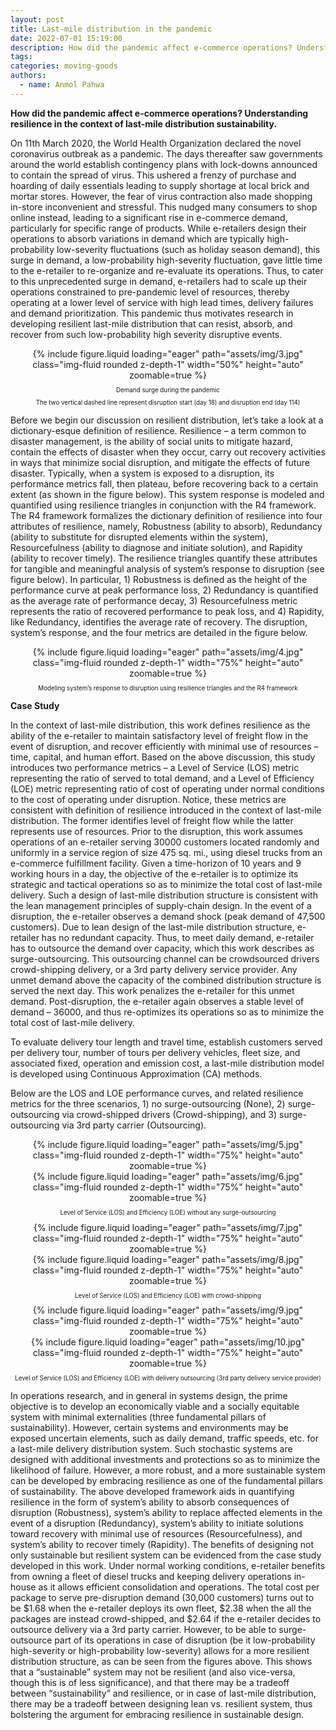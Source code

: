 ```yaml
---
layout: post
title: Last-mile distribution in the pandemic
date: 2022-07-01 15:19:00
description: How did the pandemic affect e-commerce operations? Understanding resilience in the context of last-mile distribution sustainability.
tags:
categories: moving-goods
authors:
  - name: Anmol Pahwa
---
```


**How did the pandemic affect e-commerce operations? Understanding resilience in the context of last-mile distribution sustainability.**

On 11th March 2020, the World Health Organization declared the novel coronavirus outbreak as a pandemic. The days thereafter saw governments around the world establish contingency plans with lock-downs announced to contain the spread of virus. This ushered a frenzy of purchase and hoarding of daily essentials leading to supply shortage at local brick and mortar stores. However, the fear of virus contraction also made shopping in-store inconvenient and stressful. This nudged many consumers to shop online instead, leading to a significant rise in e-commerce demand, particularly for specific range of products. While e-retailers design their operations to absorb variations in demand which are typically high-probability low-severity fluctuations (such as holiday season demand), this surge in demand, a low-probability high-severity fluctuation, gave little time to the e-retailer to re-organize and re-evaluate its operations. Thus, to cater to this unprecedented surge in demand, e-retailers had to scale up their operations constrained to pre-pandemic level of resources, thereby operating at a lower level of service with high lead times, delivery failures and demand prioritization. This pandemic thus motivates research in developing resilient last-mile distribution that can resist, absorb, and recover from such low-probability high severity disruptive events.

<div class="row mt-3" style="text-align: center">
    <div class="col-sm mt-3 mt-md-0">
        {% include figure.liquid loading="eager" path="assets/img/3.jpg" class="img-fluid rounded z-depth-1" width="50%" height="auto" zoomable=true %}
    </div>
</div>
<p style="font-size:0.7em; text-align: center">Demand surge during the pandemic</p>
<p style="font-size:0.7em; text-align: center">The two vertical dashed line represent disruption start (day 18) and disruption end (day 114)</p>

Before we begin our discussion on resilient distribution, let’s take a look at a dictionary-esque definition of resilience. Resilience – a term common to disaster management, is the ability of social units to mitigate hazard, contain the effects of disaster when they occur, carry out recovery activities in ways that minimize social disruption, and mitigate the effects of future disaster. Typically, when a system is exposed to a disruption, its performance metrics fall, then plateau, before recovering back to a certain extent (as shown in the figure below). This system response is modeled and quantified using resilience triangles in conjunction with the R4 framework. The R4 framework formalizes the dictionary definition of resilience into four attributes of resilience, namely, Robustness (ability to absorb), Redundancy (ability to substitute for disrupted elements within the system), Resourcefulness (ability to diagnose and initiate solution), and Rapidity (ability to recover timely). The resilience triangles quantify these attributes for tangible and meaningful analysis of system’s response to disruption (see figure below). In particular, 1) Robustness is defined as the height of the performance curve at peak performance loss, 2) Redundancy is quantified as the average rate of performance decay, 3) Resourcefulness metric represents the ratio of recovered performance to peak loss, and 4) Rapidity, like Redundancy, identifies the average rate of recovery. The disruption, system’s response, and the four metrics are detailed in the figure below.

<div class="row mt-3" style="text-align: center">
    <div class="col-sm mt-3 mt-md-0">
        {% include figure.liquid loading="eager" path="assets/img/4.jpg" class="img-fluid rounded z-depth-1" width="75%" height="auto" zoomable=true %}
    </div>
</div>
<p style="font-size:0.7em; text-align: center">Modeling system’s response to disruption using resilience triangles and the R4 framework</p>

**Case Study**

In the context of last-mile distribution, this work defines resilience as the ability of the e-retailer to maintain satisfactory level of freight flow in the event of disruption, and recover efficiently with minimal use of resources – time, capital, and human effort. Based on the above discussion, this study introduces two performance metrics – a Level of Service (LOS) metric representing the ratio of served to total demand, and a Level of Efficiency (LOE) metric representing ratio of cost of operating under normal conditions to the cost of operating under disruption. Notice, these metrics are consistent with definition of resilience introduced in the context of last-mile distribution. The former identifies level of freight flow while the latter represents use of resources.
Prior to the disruption, this work assumes operations of an e-retailer serving 30000 customers located randomly and uniformly in a service region of size 475 sq. mi., using diesel trucks from an e-commerce fulfillment facility. Given a time-horizon of 10 years and 9 working hours in a day, the objective of the e-retailer is to optimize its strategic and tactical operations so as to minimize the total cost of last-mile delivery. Such a design of last-mile distribution structure is consistent with the lean management principles of supply-chain design. In the event of a disruption, the e-retailer observes a demand shock (peak demand of 47,500 customers). Due to lean design of the last-mile distribution structure, e-retailer has no redundant capacity. Thus, to meet daily demand, e-retailer has to outsource the demand over capacity, which this work describes as surge-outsourcing. This outsourcing channel can be crowdsourced drivers crowd-shipping delivery, or a 3rd party delivery service provider. Any unmet demand above the capacity of the combined distribution structure is served the next day. This work penalizes the e-retailer for this unmet demand. Post-disruption, the e-retailer again observes a stable level of demand – 36000, and thus re-optimizes its operations so as to minimize the total cost of last-mile delivery.

To evaluate delivery tour length and travel time, establish customers served per delivery tour, number of tours per delivery vehicles, fleet size, and associated fixed, operation and emission cost, a last-mile distribution model is developed using Continuous Approximation (CA) methods.

Below are the LOS and LOE performance curves, and related resilience metrics for the three scenarios, 1) no surge-outsourcing (None), 2) surge-outsourcing via crowd-shipped drivers (Crowd-shipping), and 3) surge-outsourcing via 3rd party carrier (Outsourcing).

<div class="row mt-3" style="text-align: center">
    <div class="col-sm mt-3 mt-md-0">
        {% include figure.liquid loading="eager" path="assets/img/5.jpg" class="img-fluid rounded z-depth-1" width="75%" height="auto" zoomable=true %}
    </div>
    <div class="col-sm mt-3 mt-md-0">
        {% include figure.liquid loading="eager" path="assets/img/6.jpg" class="img-fluid rounded z-depth-1" width="75%" height="auto" zoomable=true %}
    </div>
</div>
<p style="font-size:0.7em; text-align: center">Level of Service (LOS) and Efficiency (LOE) without any surge-outsourcing</p>

<div class="row mt-3" style="text-align: center">
    <div class="col-sm mt-3 mt-md-0">
        {% include figure.liquid loading="eager" path="assets/img/7.jpg" class="img-fluid rounded z-depth-1" width="75%" height="auto" zoomable=true %}
    </div>
    <div class="col-sm mt-3 mt-md-0">
        {% include figure.liquid loading="eager" path="assets/img/8.jpg" class="img-fluid rounded z-depth-1" width="75%" height="auto" zoomable=true %}
    </div>
</div>
<p style="font-size:0.7em; text-align: center">Level of Service (LOS) and Efficiency (LOE) with crowd-shipping</p>

<div class="row mt-3" style="text-align: center">
    <div class="col-sm mt-3 mt-md-0">
        {% include figure.liquid loading="eager" path="assets/img/9.jpg" class="img-fluid rounded z-depth-1" width="75%" height="auto" zoomable=true %}
    </div>
    <div class="col-sm mt-3 mt-md-0">
        {% include figure.liquid loading="eager" path="assets/img/10.jpg" class="img-fluid rounded z-depth-1" width="75%" height="auto" zoomable=true %}
    </div>
</div>
<p style="font-size:0.7em; text-align: center">Level of Service (LOS) and Efficiency (LOE) with delivery outsourcing (3rd party delivery service provider)</p>

In operations research, and in general in systems design, the prime objective is to develop an economically viable and a socially equitable system with minimal externalities (three fundamental pillars of sustainability). However, certain systems and environments may be exposed uncertain elements, such as daily demand, traffic speeds, etc. for a last-mile delivery distribution system. Such stochastic systems are designed with additional investments and protections so as to minimize the likelihood of failure. However, a more robust, and a more sustainable system can be developed by embracing resilience as one of the fundamental pillars of sustainability. The above developed framework aids in quantifying resilience in the form of system’s ability to absorb consequences of disruption (Robustness), system’s ability to replace affected elements in the event of a disruption (Redundancy), system’s ability to initiate solutions toward recovery with minimal use of resources (Resourcefulness), and system’s ability to recover timely (Rapidity). The benefits of designing not only sustainable but resilient system can be evidenced from the case study developed in this work. Under normal working conditions, e-retailer benefits from owning a fleet of diesel trucks and keeping delivery operations in-house as it allows efficient consolidation and operations. The total cost per package to serve pre-disruption demand (30,000 customers) turns out to be $1.68 when the e-retailer deploys its own fleet, $2.38 when the all the packages are instead crowd-shipped, and $2.64 if the e-retailer decides to outsource delivery via a 3rd party carrier. However, to be able to surge-outsource part of its operations in case of disruption (be it low-probability high-severity or high-probability low-severity) allows for a more resilient distribution structure, as can be seen from the figures above. This shows that a “sustainable” system may not be resilient (and also vice-versa, though this is of less significance), and that there may be a tradeoff between “sustainability” and resilience, or in case of last-mile distribution, there may be a tradeoff between designing lean vs. resilient system, thus bolstering the argument for embracing resilience in sustainable design.
